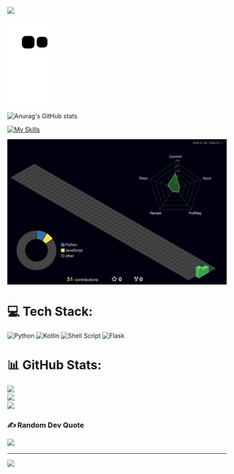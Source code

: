 ![](https://komarev.com/ghpvc/?username=your-karmugilen&color=grey)

![Snake animation](https://github.com/karmugilen/karmugilen/blob/output/github-contribution-grid-snake.svg)

![Anurag's GitHub stats](https://github-readme-stats.vercel.app/api?username=karmugilen&show_icons=true&theme=transparent)

[![My Skills](https://skillicons.dev/icons?i=python,kotlin,nodejs,figma,androidstudio,flask,git,neovim,netlify,opencv,ps,pr,rasberrypi,&theme=dark)](https://skillicons.dev)


![](./profile-3d-contrib/profile-night-green.svg)


# 💻 Tech Stack:
![Python](https://img.shields.io/badge/python-3670A0?style=for-the-badge&logo=python&logoColor=ffdd54) ![Kotlin](https://img.shields.io/badge/kotlin-%237F52FF.svg?style=for-the-badge&logo=kotlin&logoColor=white) ![Shell Script](https://img.shields.io/badge/shell_script-%23121011.svg?style=for-the-badge&logo=gnu-bash&logoColor=white) ![Flask](https://img.shields.io/badge/flask-%23000.svg?style=for-the-badge&logo=flask&logoColor=white)
# 📊 GitHub Stats:
![](https://github-readme-stats.vercel.app/api?username=karmugilen&theme=dark&hide_border=false&include_all_commits=false&count_private=false)<br/>
![](https://github-readme-streak-stats.herokuapp.com/?user=karmugilen&theme=dark&hide_border=false)<br/>
![](https://github-readme-stats.vercel.app/api/top-langs/?username=karmugilen&theme=dark&hide_border=false&include_all_commits=false&count_private=false&layout=compact)

### ✍️ Random Dev Quote
![](https://quotes-github-readme.vercel.app/api?type=horizontal&theme=radical)

---
[![](https://visitcount.itsvg.in/api?id=karmugilen&icon=1&color=12)](https://visitcount.itsvg.in)

<!-- Proudly created with GPRM ( https://gprm.itsvg.in ) -->
